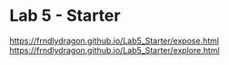 # Lab 5 - Starter

https://frndlydragon.github.io/Lab5_Starter/expose.html
<br>
https://frndlydragon.github.io/Lab5_Starter/explore.html
